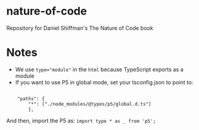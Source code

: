 # nature-of-code
Repository for Daniel Shiffman's The Nature of Code book

# Notes

- We use `type="module"` in the `html` because TypeScript exports as a module
- If you want to use P5 in global mode, set your tsconfig.json to point to: 
```    

    "paths": {
        "*": ["./node_modules/@types/p5/global.d.ts"]
        },
```
And then, import the P5 as: `import type * as _ from 'p5';`


